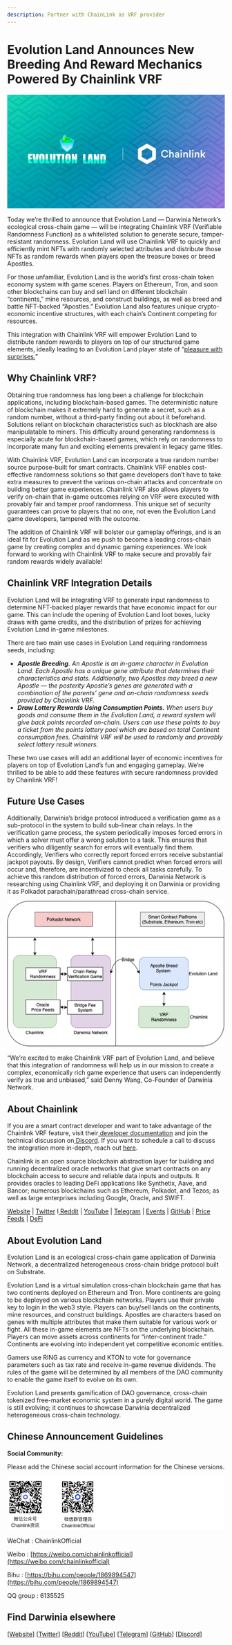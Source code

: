 ```yaml
---
description: Partner with ChainLink as VRF provider
---
```


# Evolution Land Announces New Breeding And Reward Mechanics Powered By Chainlink VRF

![](../../.gitbook/assets/wechatimg283.jpeg)

Today we’re thrilled to announce that Evolution Land — Darwinia Network’s ecological cross-chain game — will be integrating Chainlink VRF \(Verifiable Randomness Function\) as a whitelisted solution to generate secure, tamper-resistant randomness. Evolution Land will use Chainlink VRF to quickly and efficiently mint NFTs with randomly selected attributes and distribute those NFTs as random rewards when players open the treasure boxes or breed Apostles.

For those unfamiliar, Evolution Land is the world’s first cross-chain token economy system with game scenes. Players on Ethereum, Tron, and soon other blockchains can buy and sell land on different blockchain “continents,” mine resources, and construct buildings, as well as breed and battle NFT-backed “Apostles.” Evolution Land also features unique crypto-economic incentive structures, with each chain’s Continent competing for resources.

This integration with Chainlink VRF will empower Evolution Land to distribute random rewards to players on top of our structured game elements, ideally leading to an Evolution Land player state of “[pleasure with surprises.](https://blog.chain.link/the-economic-impact-of-random-rewards-in-blockchain-video-games/)”

## **Why Chainlink VRF?**

Obtaining true randomness has long been a challenge for blockchain applications, including blockchain-based games. The deterministic nature of blockchain makes it extremely hard to generate a secret, such as a random number, without a third-party finding out about it beforehand. Solutions reliant on blockchain characteristics such as blockhash are also manipulatable to miners. This difficulty around generating randomness is especially acute for blockchain-based games, which rely on randomness to incorporate many fun and exciting elements prevalent in legacy game titles.

With Chainlink VRF, Evolution Land can incorporate a true random number source purpose-built for smart contracts. Chainlink VRF enables cost-effective randomness solutions so that game developers don’t have to take extra measures to prevent the various on-chain attacks and concentrate on building better game experiences. Chainlink VRF also allows players to verify on-chain that in-game outcomes relying on VRF were executed with provably fair and tamper proof randomness. This unique set of security guarantees can prove to players that no one, not even the Evolution Land game developers, tampered with the outcome.

The addition of Chainlink VRF will bolster our gameplay offerings, and is an ideal fit for Evolution Land as we push to become a leading cross-chain game by creating complex and dynamic gaming experiences. We look forward to working with Chainlink VRF to make secure and provably fair random rewards widely available!

## **Chainlink VRF Integration Details**

Evolution Land will be integrating VRF to generate input randomness to determine NFT-backed player rewards that have economic impact for our game. This can include the opening of Evolution Land loot boxes, lucky draws with game credits, and the distribution of prizes for achieving Evolution Land in-game milestones.

There are two main use cases in Evolution Land requiring randomness seeds, including:

* _**Apostle Breeding.** An Apostle is an in-game character in Evolution Land. Each Apostle has a unique gene attribute that determines their characteristics and stats. Additionally, two Apostles may breed a new Apostle — the posterity Apostle’s genes are generated with a combination of the parents’ gene and on-chain randomness seeds provided by Chainlink VRF._
* _**Draw Lottery Rewards Using Consumption Points.** When users buy goods and consume them in the Evolution Land, a reward system will give back points recorded on-chain. Users can use these points to buy a ticket from the points lottery pool which are based on total Continent consumption fees. Chainlink VRF will be used to randomly and provably select lottery result winners._

These two use cases will add an additional layer of economic incentives for players on top of Evolution Land’s fun and engaging gameplay. We’re thrilled to be able to add these features with secure randomness provided by Chainlink VRF!

## **Future Use Cases**

Additionally, Darwinia’s bridge protocol introduced a verification game as a sub-protocol in the system to build sub-linear chain relays. In the verification game process, the system periodically imposes forced errors in which a solver must offer a wrong solution to a task. This ensures that verifiers who diligently search for errors will eventually find them. Accordingly, Verifiers who correctly report forced errors receive substantial jackpot payouts. By design, Verifiers cannot predict when forced errors will occur and, therefore, are incentivized to check all tasks carefully. To achieve this random distribution of forced errors, Darwinia Network is researching using Chainlink VRF, and deploying it on Darwinia or providing it as Polkadot parachain/parathread cross-chain service.

![](../../.gitbook/assets/image%20%281%29%20%281%29%20%281%29.png)

“We’re excited to make Chainlink VRF part of Evolution Land, and believe that this integration of randomness will help us in our mission to create a complex, economically rich game experience that users can independently verify as true and unbiased,” said Denny Wang, Co-Founder of Darwinia Network.

## **About Chainlink**

If you are a smart contract developer and want to take advantage of the Chainlink VRF feature, visit their[ developer documentation](https://docs.chain.link/docs/chainlink-vrf) and join the technical discussion on[ Discord](https://discordapp.com/invite/aSK4zew). If you want to schedule a call to discuss the integration more in-depth, reach out [here](https://chainlink.typeform.com/to/gEwrPO).

Chainlink is an open source blockchain abstraction layer for building and running decentralized oracle networks that give smart contracts on any blockchain access to secure and reliable data inputs and outputs. It provides oracles to leading DeFi applications like Synthetix, Aave, and Bancor; numerous blockchains such as Ethereum, Polkadot, and Tezos; as well as large enterprises including Google, Oracle, and SWIFT.

[Website](https://chain.link/) \| [Twitter](https://twitter.com/chainlink) I[ Reddit](https://www.reddit.com/r/Chainlink/) \| [YouTube](https://www.youtube.com/channel/UCnjkrlqaWEBSnKZQ71gdyFA) \| [Telegram](https://t.me/chainlinkofficial) \| [Events](https://blog.chain.link/tag/events/) \| [GitHub](https://github.com/smartcontractkit/chainlink) \| [Price Feeds](https://feeds.chain.link/) \| [DeFi](https://defi.chain.link/)

## **About Evolution Land**

Evolution Land is an ecological cross-chain game application of Darwinia Network, a decentralized heterogeneous cross-chain bridge protocol built on Substrate.

Evolution Land is a virtual simulation cross-chain blockchain game that has two continents deployed on Ethereum and Tron. More continents are going to be deployed on various blockchain networks. Players use their private key to login in the web3 style. Players can buy/sell lands on the continents, mine resources, and construct buildings. Apostles are characters based on genes with multiple attributes that make them suitable for various work or fight. All these in-game elements are NFTs on the underlying blockchain. Players can move assets across continents for “inter-continent trade.” Continents are evolving into independent yet competitive economic entities.

Gamers use RING as currency and KTON to vote for governance parameters such as tax rate and receive in-game revenue dividends. The rules of the game will be determined by all members of the DAO community to enable the game itself to evolve on its own.

Evolution Land presents gamification of DAO governance, cross-chain tokenized free-market economic system in a purely digital world. The game is still evolving; it continues to showcase Darwinia decentralized heterogeneous cross-chain technology.

## Chinese Announcement Guidelines

**Social Community:**

Please add the Chinese social account information for the Chinese versions.

![](../../.gitbook/assets/1-voymlkewegdo4wc_vlgj3q.png)

WeChat : ChainlinkOfficial‌

Weibo : [https://weibo.com/chainlinkofficial‌](https://weibo.com/chainlinkofficial)

Bihu : [https://bihu.com/people/1869894547‌](https://bihu.com/people/1869894547)

QQ group : 6135525

## Find Darwinia elsewhere

\[[Website](https://darwinia.network/)\] \[[Twitter](https://twitter.com/DarwiniaNetwork)\] \[[Reddit](https://www.reddit.com/r/DarwiniaFans/)\] \[[YouTube](https://www.youtube.com/channel/UC8M5EZenFZaIvFeeW9ujEZA)\] \[[Telegram](https://t.me/DarwiniaNetwork)\] \[[GitHub](https://github.com/darwinia-network)\] \[[Discord](https://discord.gg/KMZVeyM)\]

